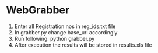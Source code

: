 # WebGrabber
1. Enter all Registration nos in reg_ids.txt file
2. In grabber.py change base_url accordingly
3. Run following:
    python grabber.py
4. After execution the results will be stored in results.xls file

